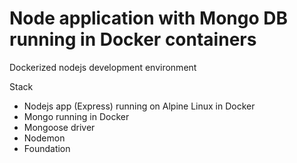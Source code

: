# Node application with Mongo DB running in Docker containers

Dockerized nodejs development environment

Stack
- Nodejs app (Express) running on Alpine Linux in Docker
- Mongo running in Docker
- Mongoose driver
- Nodemon
- Foundation
